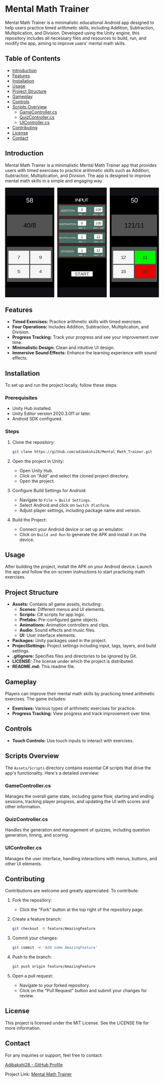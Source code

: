 # Mental Math Trainer

Mental Math Trainer is a minimalistic educational Android app designed to help users practice timed arithmetic skills, including Addition, Subtraction, Multiplication, and Division. Developed using the Unity engine, this repository includes all necessary files and resources to build, run, and modify the app, aiming to improve users' mental math skills.

## Table of Contents
- [Introduction](#introduction)
- [Features](#features)
- [Installation](#installation)
- [Usage](#usage)
- [Project Structure](#project-structure)
- [Gameplay](#gameplay)
- [Controls](#controls)
- [Scripts Overview](#scripts-overview)
  - [GameController.cs](#gamecontrollercs)
  - [QuizController.cs](#quizcontrollercs)
  - [UIController.cs](#uicontrollercs)
- [Contributing](#contributing)
- [License](#license)
- [Contact](#contact)

## Introduction

Mental Math Trainer is a minimalistic Mental Math Trainer app that provides users with timed exercises to practice arithmetic skills such as Addition, Subtraction, Multiplication, and Division. The app is designed to improve mental math skills in a simple and engaging way.


<div style="display: flex; justify-content: space-between;">
  <img src="Game%20Screenshot/MT%20(4).jpeg" alt="Game Screenshot 4" style="width: 32%;">
  <img src="Game%20Screenshot/MT%20(5).jpeg" alt="Game Screenshot 5" style="width: 32%;">
  <img src="Game%20Screenshot/MT%20(6).jpeg" alt="Game Screenshot 6" style="width: 32%;">
</div>

## Features

- **Timed Exercises:** Practice arithmetic skills with timed exercises.
- **Four Operations:** Includes Addition, Subtraction, Multiplication, and Division.
- **Progress Tracking:** Track your progress and see your improvement over time.
- **Minimalistic Design:** Clean and intuitive UI design.
- **Immersive Sound Effects:** Enhance the learning experience with sound effects.

## Installation

To set up and run the project locally, follow these steps:

### Prerequisites

- Unity Hub installed.
- Unity Editor version 2020.3.0f1 or later.
- Android SDK configured.

### Steps

1. Clone the repository:

    ```sh
    git clone https://github.com/adibakshi28/Mental_Math_Trainer.git
    ```

2. Open the project in Unity:
    - Open Unity Hub.
    - Click on "Add" and select the cloned project directory.
    - Open the project.

3. Configure Build Settings for Android:
    - Navigate to `File > Build Settings`.
    - Select Android and click on `Switch Platform`.
    - Adjust player settings, including package name and version.

4. Build the Project:
    - Connect your Android device or set up an emulator.
    - Click on `Build and Run` to generate the APK and install it on the device.

## Usage

After building the project, install the APK on your Android device. Launch the app and follow the on-screen instructions to start practicing math exercises.

## Project Structure

- **Assets:** Contains all game assets, including:
    - **Scenes:** Different menus and UI elements.
    - **Scripts:** C# scripts for app logic.
    - **Prefabs:** Pre-configured game objects.
    - **Animations:** Animation controllers and clips.
    - **Audio:** Sound effects and music files.
    - **UI:** User interface elements.
- **Packages:** Unity packages used in the project.
- **ProjectSettings:** Project settings including input, tags, layers, and build settings.
- **.gitignore:** Specifies files and directories to be ignored by Git.
- **LICENSE:** The license under which the project is distributed.
- **README.md:** This readme file.

## Gameplay

Players can improve their mental math skills by practicing timed arithmetic exercises. The game includes:

- **Exercises:** Various types of arithmetic exercises for practice.
- **Progress Tracking:** View progress and track improvement over time.

## Controls

- **Touch Controls:** Use touch inputs to interact with exercises.

## Scripts Overview

The `Assets/Scripts` directory contains essential C# scripts that drive the app's functionality. Here's a detailed overview:

### GameController.cs

Manages the overall game state, including game flow, starting and ending sessions, tracking player progress, and updating the UI with scores and other information.

### QuizController.cs

Handles the generation and management of quizzes, including question generation, timing, and scoring.

### UIController.cs

Manages the user interface, handling interactions with menus, buttons, and other UI elements.

## Contributing

Contributions are welcome and greatly appreciated. To contribute:

1. Fork the repository:
    - Click the "Fork" button at the top right of the repository page.

2. Create a feature branch:

    ```sh
    git checkout -b feature/AmazingFeature
    ```

3. Commit your changes:

    ```sh
    git commit -m 'Add some AmazingFeature'
    ```

4. Push to the branch:

    ```sh
    git push origin feature/AmazingFeature
    ```

5. Open a pull request:
    - Navigate to your forked repository.
    - Click on the "Pull Request" button and submit your changes for review.

## License

This project is licensed under the MIT License. See the LICENSE file for more information.

## Contact

For any inquiries or support, feel free to contact:

[Adibakshi28 - GitHub Profile](https://github.com/adibakshi28)

Project Link: [Mental Math Trainer](https://github.com/adibakshi28/Mental_Math_Trainer)
